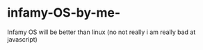 # infamy-OS-by-me-
Infamy OS will be better than linux (no not really i am really bad at javascript)
